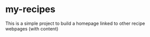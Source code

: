 # my-recipes

This is a simple project to build a homepage linked to other recipe webpages (with content)

